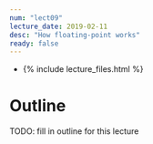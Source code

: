 ```yaml
---
num: "lect09"
lecture_date: 2019-02-11
desc: "How floating-point works"
ready: false
---
```


* {% include lecture_files.html %}

# Outline

TODO: fill in outline for this lecture
